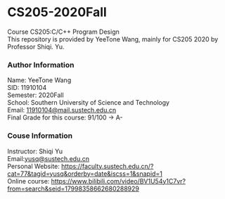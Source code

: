 # CS205-2020Fall
Course CS205:C/C++ Program Design  
This repository is provided by YeeTone Wang, mainly for CS205 2020 by Professor Shiqi. Yu.

### Author Information
Name: YeeTone Wang  
SID: 11910104  
Semester: 2020Fall  
School: Southern University of Science and Technology  
Email: 11910104@mail.sustech.edu.cn  
Final Grade for this course: 91/100 -> A-  

### Couse Information
Instructor: Shiqi Yu  
Email:yusq@sustech.edu.cn  
Personal Website: https://faculty.sustech.edu.cn/?cat=77&tagid=yusq&orderby=date&iscss=1&snapid=1  
Online course: https://www.bilibili.com/video/BV1U54y1C7vr?from=search&seid=17998358662680288929
